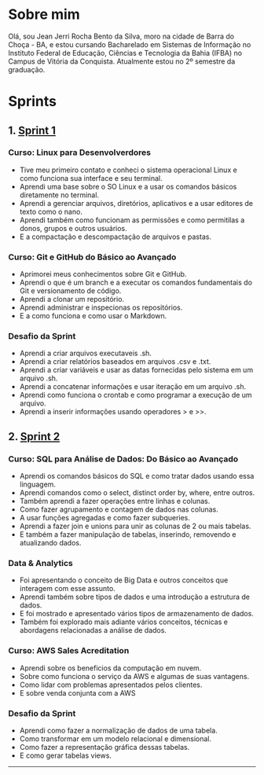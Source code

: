 # Sobre mim


Olá, sou Jean Jerri Rocha Bento da Silva, moro na cidade de Barra do Choça - BA, e estou cursando Bacharelado em Sistemas de Informação no Instituto Federal de Educação, Ciências e Tecnologia da Bahia (IFBA) no Campus de Vitória da Conquista. Atualmente estou no 2º semestre da graduação.


# Sprints


## 1. [Sprint 1](./Sprint%201/README.md)


### Curso: Linux para Desenvolverdores
- Tive meu primeiro contato e conheci o sistema operacional Linux e como funciona sua interface e seu terminal.
- Aprendi uma base sobre o SO Linux e a usar os comandos básicos diretamente no terminal.
- Aprendi a gerenciar arquivos, diretórios, aplicativos e a usar editores de texto como o nano.
- Aprendi também como funcionam as permissões e como permitilas a donos, grupos e outros usuários.
- E a compactação e descompactação de arquivos e pastas.

### Curso: Git e GitHub do Básico ao Avançado
- Aprimorei meus conhecimentos sobre Git e GitHub.
- Aprendi o que é um branch e a executar os comandos fundamentais do Git e versionamento de código.
- Aprendi a clonar um repositório.
- Aprendi administrar e inspecionas os repositórios.
- E a como funciona e como usar o Markdown.

### Desafio da Sprint
- Aprendi a criar arquivos executaveis .sh.
- Aprendi a criar relatórios baseados em arquivos .csv e .txt.
- Aprendi a criar variáveis e usar as datas fornecidas pelo sistema em um arquivo .sh.
- Aprendi a concatenar informações e usar iteração em um arquivo .sh.
- Aprendi como funciona o crontab e como programar a execução de um arquivo.
- Aprendi a inserir informações usando operadores > e >>.


## 2. [Sprint 2](./Sprint%202/README.md)


### Curso: SQL para Análise de Dados: Do Básico ao Avançado
- Aprendi os comandos básicos do SQL e como tratar dados usando essa linguagem.
- Aprendi comandos como o select, distinct order by, where, entre outros.
- Também aprendi a fazer operações entre linhas e colunas.
- Como fazer agrupamento e contagem de dados nas colunas.
- A usar funções agregadas e como fazer subqueries.
- Aprendi a fazer join e unions para unir as colunas de 2 ou mais tabelas.
- E também a fazer manipulação de tabelas, inserindo, removendo e atualizando dados.

### Data & Analytics
- Foi apresentando o conceito de Big Data e outros conceitos que interagem com esse assunto.
- Aprendi também sobre tipos de dados e uma introdução a estrutura de dados.
- E foi mostrado e apresentado vários tipos de armazenamento de dados.
- Também foi explorado mais adiante vários conceitos, técnicas e abordagens relacionadas a análise de dados.

### Curso: AWS Sales Acreditation
- Aprendi sobre os beneficios da computação em nuvem.
- Sobre como funciona o serviço da AWS e algumas de suas vantagens.
- Como lidar com problemas apresentados pelos clientes.
- E sobre venda conjunta com a AWS

### Desafio da Sprint
- Aprendi como fazer a normalização de dados de uma tabela.
- Como transformar em um modelo relacional e dimensional.
- Como fazer a representação gráfica dessas tabelas.
- E como gerar tabelas views.

___
